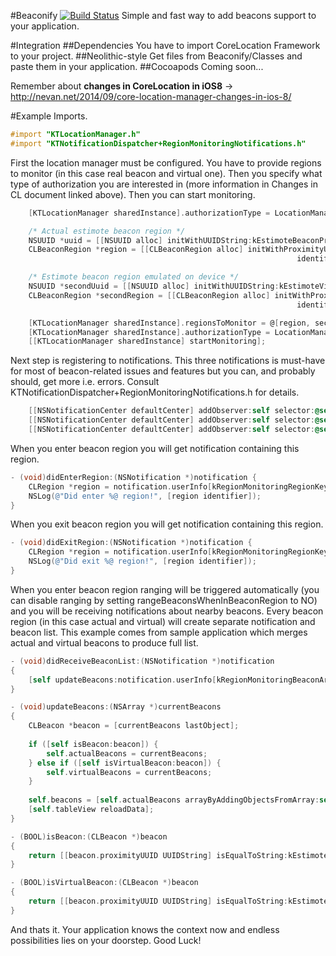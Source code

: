 #Beaconify [![Build Status](https://travis-ci.org/ktustanowski/Beaconify.svg?branch=master)](https://travis-ci.org/ktustanowski/Beaconify)
Simple and fast way to add beacons support to your application. 

#Integration
##Dependencies
You have to import CoreLocation Framework to your project.
##Neolithic-style
Get files from Beaconify/Classes and paste them in your application.
##Cocoapods
Coming soon...

Remember about **changes in CoreLocation in iOS8** -> 
http://nevan.net/2014/09/core-location-manager-changes-in-ios-8/ 


#Example
Imports.
```objective-c
#import "KTLocationManager.h"
#import "KTNotificationDispatcher+RegionMonitoringNotifications.h"
```
First the location manager must be configured. You have to provide regions to monitor (in this case real beacon and virtual one). Then you specify what type of authorization you are interested in (more information in Changes in CL document linked above). Then you can start monitoring.
```objective-c
    [KTLocationManager sharedInstance].authorizationType = LocationManagerAuthorizationTypeAlways;

    /* Actual estimote beacon region */
    NSUUID *uuid = [[NSUUID alloc] initWithUUIDString:kEstimoteBeaconProximityUUIDString];
    CLBeaconRegion *region = [[CLBeaconRegion alloc] initWithProximityUUID:uuid
                                                                identifier:@"EstimoteBeaconRegion"];

    /* Estimote beacon region emulated on device */
    NSUUID *secondUuid = [[NSUUID alloc] initWithUUIDString:kEstimoteVirtualBeaconProximityUUIDString];
    CLBeaconRegion *secondRegion = [[CLBeaconRegion alloc] initWithProximityUUID:secondUuid
                                                                identifier:@"VirtualEstimoteBeaconRegion"];

    [KTLocationManager sharedInstance].regionsToMonitor = @[region, secondRegion];
    [KTLocationManager sharedInstance].authorizationType = LocationManagerAuthorizationTypeAlways;
    [[KTLocationManager sharedInstance] startMonitoring];
```
Next step is registering to notifications. This three notifications is must-have for most of beacon-related issues and features but you can, and probably should, get more i.e. errors. Consult KTNotificationDispatcher+RegionMonitoringNotifications.h for details.
```objective-c
    [[NSNotificationCenter defaultCenter] addObserver:self selector:@selector(didReceiveBeaconList:) name:kRegionMonitoringDidRangeBeaconsNotification object:nil];
    [[NSNotificationCenter defaultCenter] addObserver:self selector:@selector(didEnterRegion:) name:kRegionMonitoringDidEnterNotification object:nil];
    [[NSNotificationCenter defaultCenter] addObserver:self selector:@selector(didExitRegion:) name:kRegionMonitoringDidExitNotification object:nil];
```
When you enter beacon region you will get notification containing this region.
```objective-c
- (void)didEnterRegion:(NSNotification *)notification {
    CLRegion *region = notification.userInfo[kRegionMonitoringRegionKey];
    NSLog(@"Did enter %@ region!", [region identifier]);
}
```
When you exit beacon region you will get notification containing this region.
```objective-c
- (void)didExitRegion:(NSNotification *)notification {
    CLRegion *region = notification.userInfo[kRegionMonitoringRegionKey];
    NSLog(@"Did exit %@ region!", [region identifier]);
}
```
When you enter beacon region ranging will be triggered automatically (you can disable ranging by setting rangeBeaconsWhenInBeaconRegion to NO) and you will be receiving notifications about nearby beacons. Every beacon region (in this case actual and virtual) will create separate notification and beacon list. This example comes from sample application which merges actual and virtual beacons to produce full list.
```objective-c
- (void)didReceiveBeaconList:(NSNotification *)notification
{
    [self updateBeacons:notification.userInfo[kRegionMonitoringBeaconArrayKey]];
}

- (void)updateBeacons:(NSArray *)currentBeacons
{
    CLBeacon *beacon = [currentBeacons lastObject];
    
    if ([self isBeacon:beacon]) {
        self.actualBeacons = currentBeacons;
    } else if ([self isVirtualBeacon:beacon]) {
        self.virtualBeacons = currentBeacons;
    }
    
    self.beacons = [self.actualBeacons arrayByAddingObjectsFromArray:self.virtualBeacons];
    [self.tableView reloadData];
}

- (BOOL)isBeacon:(CLBeacon *)beacon
{
    return [[beacon.proximityUUID UUIDString] isEqualToString:kEstimoteBeaconProximityUUIDString];
}

- (BOOL)isVirtualBeacon:(CLBeacon *)beacon
{
    return [[beacon.proximityUUID UUIDString] isEqualToString:kEstimoteVirtualBeaconProximityUUIDString];
}

```
And thats it. Your application knows the context now and endless possibilities lies on your doorstep.
Good Luck!
